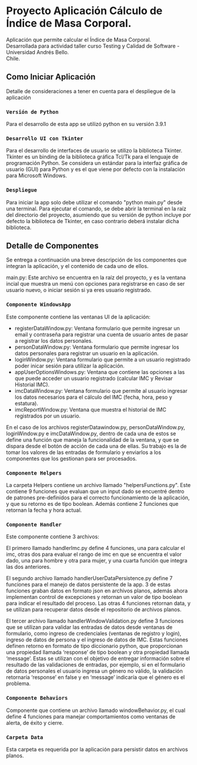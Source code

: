 # Proyecto Aplicación Cálculo de Índice de Masa Corporal.

Aplicación que permite calcular el Índice de Masa Corporal.  
Desarrollada para actividad taller curso Testing y Calidad de Software - Universidad Andrés Bello.  
Chile.  

## Como Iniciar Aplicación

Detalle de consideraciones a tener en cuenta para el despliegue de la aplicación

### `Versión de Python`

Para el desarrollo de esta app se utilizó python en su versión 3.9.1

### `Desarrollo UI con Tkinter`

Para el desarrollo de interfaces de usuario se utilizo la biblioteca Tkinter.  
Tkinter es un binding de la biblioteca gráfica Tcl/Tk para el lenguaje de programación Python. Se considera un estándar para la interfaz gráfica de usuario (GUI) para Python y es el que viene por defecto con la instalación para Microsoft Windows.

### `Despliegue`

Para iniciar la app solo debe utilizar el comando "python main.py" desde una terminal. Para ejecutar el comando, se debe abrir la terminal en la raíz del directorio del proyecto, asumiendo que su versión de python incluye por defecto la biblioteca de Tkinter, en caso contrario deberá instalar dicha biblioteca.

## Detalle de Componentes

Se entrega a continuación una breve descripción de los componentes que integran la aplicación, y el contenido de cada uno de ellos.  

main.py: Este archivo se encuentra en la raíz del proyecto, y es la ventana incial que muestra un menú con opciones para registrarse en caso de ser usuario nuevo, o iniciar sesión si ya eres usuario registrado.  

### `Componente WindowsApp`

Este componente contiene las ventanas UI de la aplicación:  

- registerDataWindow.py: Ventana formulario que permite ingresar un email y contraseña para registrar una cuenta de usuario antes de pasar a registrar los datos personales.
- personDataWindow.py: Ventana formulario que permite ingresar los datos personales para registrar un usuario en la aplicación.  
- loginWindow.py: Ventana formulario que permite a un usuario registrado poder inicar sesión para utilizar la aplicación.  
- appUserOptionsWindows.py: Ventana que contiene las opciones a las que puede acceder un usuario registrado (calcular IMC y Revisar Historial IMC).  
- imcDataWindow.py: Ventana formulario que permite al usuario ingresar los datos necesarios para el cálculo del IMC (fecha, hora, peso y estatura).  
- imcReportWindow.py: Ventana que muestra el historial de IMC registrados por un usuario.  

En el caso de los archivos registerDatawindow.py, personDataWindow.py, loginWindow.py e imcDataWindow.py, dentro de cada una de estos se define una función que maneja la funcionalidad de la ventana, y que se dispara desde el botón de acción de cada una de ellas. Su trabajo es la de tomar los valores de las entradas de formulario y enviarlos a los componentes que los gestionan para ser procesados.

### `Componente Helpers`

La carpeta Helpers contiene un archivo llamado "helpersFunctions.py". Este contiene 9 funciones que evaluan que un input dado se encuentré dentro de patrones pre-definidos para el correcto funcionamiento de la aplicación, y que su retorno es de tipo boolean. Además contiene 2 funciones que retornan la fecha y hora actual.

### `Componente Handler`

Este componente contiene 3 archivos:  

El primero llamado handlerImc.py define 4 funciones, una para calcular el imc, otras dos para evaluar el rango de imc en que se encuentra el valor dado, una para hombre y otra para mujer, y una cuarta función que integra las dos anteriores.  
  
El segundo archivo llamado handlerUserDataPersistence.py define 7 funciones para el manejo de datos persistente de la app. 3 de estas funciones graban datos en formato json en archivos planos, además ahora implementan control de excepciones y retornan un valor de tipo boolean para indicar el resultado del proceso. Las otras 4 funciones retornan data, y se utilizan para recuperar datos desde el repositorio de archivos planos.  
  
El tercer archivo llamado handlerWindowValidation.py define 3 funciones que se utilizan para validar las entradas de datos desde ventanas de formulario, como ingreso de credenciales (ventanas de registro y login), ingreso de datos de persona y el ingreso de datos de IMC. Estas funciones definen retorno en formato de tipo diccionario python, que proporcionan una propiedad llamada ‘response’ de tipo boolean y otra propiedad llamada ‘message’. Estas se utilizan con el objetivo de entregar información sobre el resultado de las validaciones de entradas, por ejemplo, si en el formulario de datos personales el usuario ingresa un género no válido, la validación retornaría ‘response’ en false y en ‘message’ indicaría que el género es el problema.  

### `Componente Behaviors`  

Componente que contiene un archivo llamado windowBehavior.py, el cual define 4 funciones para manejar comportamientos como ventanas de alerta, de éxito y cierre.

### `Carpeta Data`  

Esta carpeta es requerida por la aplicación para persistir datos en archivos planos.
